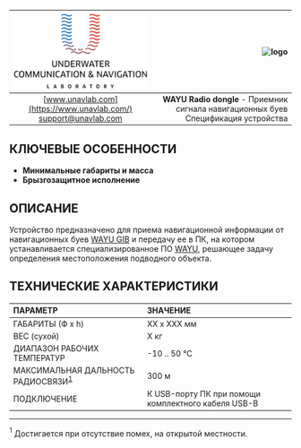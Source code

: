 | ![logo](/documentation/sm_logo.png) | ![logo]() |
| :---: | ---: |
| [www.unavlab.com](https://www.unavlab.com/) <br/> [support@unavlab.com](mailto:support@unavlab.com) | **WAYU Radio dongle** - Приемник сигнала навигационных буев <br/> Спецификация устройства |

## КЛЮЧЕВЫЕ ОСОБЕННОСТИ

* **Минимальные габариты и масса**
* **Брызгозащитное исполнение**

## ОПИСАНИЕ

Устройство предназначено для приема навигационной информации от навигационных буев [WAYU GIB](WAYU_GIB_Specification_ru.md) и передачу ее в ПК, на котором устанавливается специализированное ПО [WAYU](), решающее задачу определения местоположения подводного объекта.

<div style="page-break-after: always;"></div>

## ТЕХНИЧЕСКИЕ ХАРАКТЕРИСТИКИ

| ПАРАМЕТР | ЗНАЧЕНИЕ |
| :--- | :--- |
| ГАБАРИТЫ (Ф х h) | XX x XXX мм |
| ВЕС (сухой) | X кг |
| ДИАПАЗОН РАБОЧИХ ТЕМПЕРАТУР | -10 .. 50 °С |
| МАКСИМАЛЬНАЯ ДАЛЬНОСТЬ РАДИОСВЯЗИ<sup>[1](#footnote1)</sup> | 300 м |
| ПОДКЛЮЧЕНИЕ | К USB-порту ПК при помощи комплектного кабеля USB-B |

________________
<a name="footnote1"><sup>1</sup></a> Достигается при отсутствие помех, на открытой местности.  
